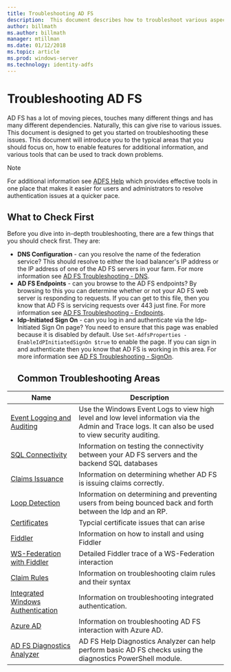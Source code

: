 ```yaml
---
title: Troubleshooting AD FS
description:  This document describes how to troubleshoot various aspects of AD FS
author: billmath
ms.author: billmath
manager: mtillman
ms.date: 01/12/2018
ms.topic: article
ms.prod: windows-server
ms.technology: identity-adfs
---
```


# Troubleshooting AD FS
AD FS has a lot of moving pieces, touches many different things and has many different dependencies.  Naturally, this can give rise to various issues.  This document is designed to get you started on troubleshooting these issues.  This document will introduce you to the typical areas that you should focus on, how to enable features for additional information, and various tools that can be used to track down problems.  

>[!NOTE]
>For additional information see [ADFS Help](http://adfshelp.microsoft.com) which provides effective tools in one place that makes it easier for users and administrators to resolve authentication issues at a quicker pace. 


## What to Check First
Before you dive into in-depth troubleshooting, there are a few things that you should check first.  They are:
- **DNS Configuration** - can you resolve the name of the federation service?  This should resolve to either the load balancer's IP address or the IP address of one of the AD FS servers in your farm.  For more information see [AD FS Troubleshooting - DNS](ad-fs-tshoot-dns.md).
- **AD FS Endpoints** - can you browse to the AD FS endpoints?  By browsing to this you can determine whether or not your AD FS web server is responding to requests.  If you can get to this file, then you know that AD FS is servicing requests over 443 just fine.  For more information see [AD FS Troubleshooting - Endpoints](ad-fs-tshoot-endpoints.md).
- **Idp-Initiated Sign On** - can you log in and authenticate via the Idp-Initiated Sign On page?  You need to ensure that this page was enabled because it is disabled by default.  Use `Set-AdfsProperties -EnableIdPInitiatedSignOn $true` to enable the page.  If you can sign in and authenticate then you know that AD FS is working in this area.  For more information see [AD FS Troubleshooting - SignOn](ad-fs-tshoot-initiatedsignon.md).
  ##  Common Troubleshooting Areas

|Name|Description|
|-----|-----|
|[Event Logging and Auditing](ad-fs-tshoot-logging.md)|Use the Windows Event Logs to view high level and low level information via the Admin and Trace logs.  It can also be used to view security auditing.|
|[SQL Connectivity](ad-fs-tshoot-sql.md)|Information on testing the connectivity between your AD FS servers and the backend SQL databases|
|[Claims Issuance](ad-fs-tshoot-claims-issuance.md)|Information on determining whether AD FS is issuing claims correctly.|
|[Loop Detection](ad-fs-tshoot-loop.md)|Information on determining and preventing users from being bounced back and forth between the Idp and an RP.|
|[Certificates](ad-fs-tshoot-certs.md)|Typcial certificate issues that can arise|
|[Fiddler](ad-fs-tshoot-fiddler.md)|Information on how to install and using Fiddler|
|[WS-Federation with Fiddler](ad-fs-tshoot-fiddler-ws-fed.md)|Detailed Fiddler trace of a WS-Federation interaction|
|[Claim Rules](ad-fs-tshoot-claims-rules.md)|Information on troubleshooting claim rules and their syntax|
|[Integrated Windows Authentication](ad-fs-tshoot-iwa.md)|Information on troubleshooting integrated authentication.|
|[Azure AD](ad-fs-tshoot-azure.md)|Information on troubleshooting AD FS interaction with Azure AD.|
|[AD FS Diagnostics Analyzer](ad-fs-diagnostics-analyzer.md)|AD FS Help Diagnostics Analyzer can help perform basic AD FS checks using the diagnostics PowerShell module. 